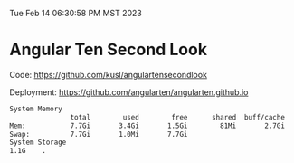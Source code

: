 Tue Feb 14 06:30:58 PM MST 2023

# Angular Ten Second Look

Code: https://github.com/kusl/angulartensecondlook

Deployment: https://github.com/angularten/angularten.github.io

```bash
System Memory
               total        used        free      shared  buff/cache   available
Mem:           7.7Gi       3.4Gi       1.5Gi        81Mi       2.7Gi       3.9Gi
Swap:          7.7Gi       1.0Mi       7.7Gi
System Storage
1.1G	.
